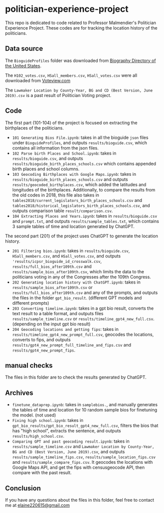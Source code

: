 # politician-experience-project

This repo is dedicated to code related to Professor Malmendier's Politician Experience Project. These codes are for tracking the location history of the politicians.

## Data source
The `BioguideProfiles` folder was downloaded from [Biography Directory of the United States](https://bioguide.congress.gov/).

The `H102_votes.csv`, `HSall_members.csv`, `HSall_votes.csv` were all downloaded from [Voteview.com](https://www.voteview.com/data) 

The `Lawmaker Location by County-Year, BG and CD (Best Version, June 2019).csv` is a past result of Politician Voting project.

## Code

The first part (101-104) of the project is focused on extracting the birthplaces of the politicians.

* `101 Generating Bios File.ipynb`: takes in all the bioguide `json` files under `BioguideProfiles`, and outputs `results/bioguide.csv`, which contains all information from the json files.
* `102 Parse birth Places and School.ipynb`: takes in `results/bioguide.csv`, and outputs `results/bioguide_birth_places_schools.csv` which contains appended birth places and school columns.
* `103 Geocoding Birthplaces with Google Maps.ipynb`: takes in `results/bioguide_birth_places_schools.csv` and outputs `results/geocoded_birthplaces.csv`, which added the latitudes and longitudes of the birthplaces. Additionally, to compare the results from the old codes in 2018, this file also takes in `tables2018/current_legislators_birth_places_schools.csv` and `tables2018/historical_legislators_birth_places_schools.csv`, and outputs comparison table `result/comparison.csv`.
* `104 Extracting Places and Years.ipynb`: takes in `results/bioguide.csv` and `prompt.txt`, and outputs `results/sample_tables.txt`, which contains 3 sample tables of time and location generated by ChatGPT.

The second part (201) of the project uses ChatGPT to generate the location history.

* `201 Filtering bios.ipynb`: takes in `results/bioguide.csv`, `HSall_members.csv`, and `HSall_votes.csv`, and outputs `'results/icpsr_bioguide_id_crosswalk.csv`, `results/full_bios_after109th.csv` and `results/sample_bios_after109th.csv`, which limits the data to the politicians voting in any of the Congresses after the 109th Congress.
* `202 Generating location history with ChatGPT.ipynb`: takes in `results/sample_bios_after109th.csv` or `results/full_bios_after109th.csv` and any of the prompts, and outputs the files in the folder `gpt_bio_result`. (different GPT models and different prompts)
* `203 Converting timeline.ipynb`: takes in a gpt bio result, converts the text result to a table format, and outputs files `results/sample_timeline.csv` or `results/timeline_gpt4_new_full.csv`. (depending on the input gpt bio result)
* `204 Geocoding locations and getting fips`: takes in `results/timeline_gpt4_new_prompt_full.csv`, geocodes the locations, converts to fips, and outputs `results/gpt4_new_prompt_full_timeline_and_fips.csv` and `results/gpt4_new_prompt_fips`.


## manual checks

The files in this folder are to check the results generated by ChatGPT.

## Archives
* `finetune_dataprep.ipynb`: takes in `samplebios.`, and manually generates the tables of time and location for 10 random sample bios for finetuning the model. (not used)
* `Fixing high school.ipynb`: takes in `gpt_bio_results/gpt_bio_result_gpt4_new_full.csv`, filters the bios that has "high school", extracts the sentence, and outputs `results/high_school.csv`.
* `Comparing GPT and past geocoding result.ipynb`: takes in `results/sample_timeline.csv` and `Lawmaker Location by County-Year, BG and CD (Best Version, June 2019).csv`,  and outputs `results/sample_timeline_fips.csv`, `results/sample_location_fips.csv` and `results/sample_compare_fips.csv`. It geocodes the locations with Google Maps API, and get the fips with censusgeocode API, then compare with the past result.

## Conclusion
If you have any questions about the files in this folder, feel free to contact me at [elaine220615@gmail.com](elaine220615@gmail.com)
